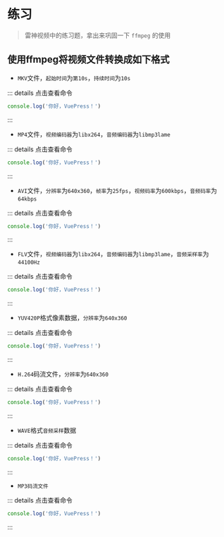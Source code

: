 # 练习

> 雷神视频中的练习题，拿出来巩固一下 `ffmpeg` 的使用

## 使用ffmpeg将视频文件转换成如下格式

- `MKV`文件，`起始时间`为`第10s`，`持续时间`为`10s`

::: details 点击查看命令
```js
console.log('你好，VuePress！')
```
:::

- `MP4`文件，`视频编码器`为`libx264`，`音频编码器`为`libmp3lame`

::: details 点击查看命令
```js
console.log('你好，VuePress！')
```
:::

- `AVI`文件，`分辨率`为`640x360`，`帧率`为`25fps`，`视频码率`为`600kbps`，`音频码率`为`64kbps`

::: details 点击查看命令
```js
console.log('你好，VuePress！')
```
:::

- `FLV`文件，`视频编码器`为`libx264`，`音频编码器`为`libmp3lame`，`音频采样率`为`44100Hz`

::: details 点击查看命令
```js
console.log('你好，VuePress！')
```
:::

- `YUV420P`格式像素数据，`分辨率`为`640x360`

::: details 点击查看命令
```js
console.log('你好，VuePress！')
```
:::

- `H.264`码流文件，`分辨率`为`640x360`

::: details 点击查看命令
```js
console.log('你好，VuePress！')
```
:::

- `WAVE`格式`音频采样`数据

::: details 点击查看命令
```js
console.log('你好，VuePress！')
```
:::

- `MP3码流文件`

::: details 点击查看命令
```js
console.log('你好，VuePress！')
```
:::